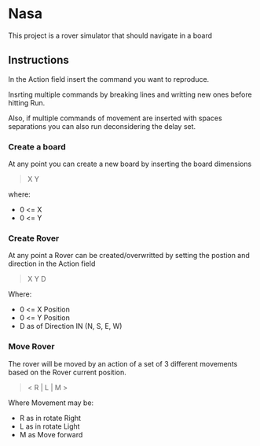 # Nasa

This project is a rover simulator that should navigate in a board

## Instructions

In the Action field insert the command you want to reproduce.

Insrting multiple commands by breaking lines and writting new ones before hitting Run.

Also, if multiple commands of movement are inserted with spaces separations you can also run deconsidering the delay set.

### Create a board

At any point you can create a new board by inserting the board dimensions

> X Y

where:  

* 0 <= X  
* 0 <= Y

### Create Rover

At any point a Rover can be created/overwritted by setting the postion and direction in the Action field

> X Y D

Where:  

* 0 <= X  Position  
* 0 <= Y  Position  
* D as of Direction IN (N, S, E, W)  

### Move Rover

The rover will be moved by an action of a set of 3 different movements based on the Rover current position.  

> < R | L | M >

Where Movement may be:  

* R as in rotate Right  
* L as in rotate Light  
* M as Move forward  
